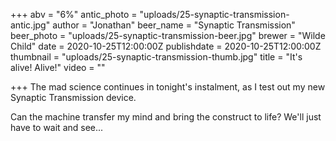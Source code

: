 +++
abv = "6%"
antic_photo = "uploads/25-synaptic-transmission-antic.jpg"
author = "Jonathan"
beer_name = "Synaptic Transmission"
beer_photo = "uploads/25-synaptic-transmission-beer.jpg"
brewer = "Wilde Child"
date = 2020-10-25T12:00:00Z
publishdate = 2020-10-25T12:00:00Z
thumbnail = "uploads/25-synaptic-transmission-thumb.jpg"
title = "It's alive! Alive!"
video = ""

+++
The mad science continues in tonight's instalment, as I test out my new Synaptic Transmission device. 

Can the machine transfer my mind and bring the construct to life? We'll just have to wait and see...